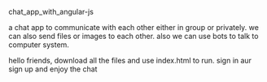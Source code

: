 chat_app_with_angular-js

a chat app to communicate with each other either in group or privately. we can also send files or images to each other. also we can use bots to talk to computer system.


hello friends, download all the files and use index.html to run. sign in aur sign up and enjoy the chat
